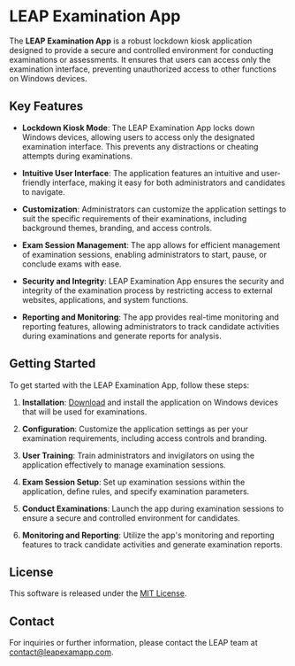 # LEAP Examination App

The **LEAP Examination App** is a robust lockdown kiosk application designed to provide a secure and controlled environment for conducting examinations or assessments. It ensures that users can access only the examination interface, preventing unauthorized access to other functions on Windows devices.

## Key Features

- **Lockdown Kiosk Mode**: The LEAP Examination App locks down Windows devices, allowing users to access only the designated examination interface. This prevents any distractions or cheating attempts during examinations.

- **Intuitive User Interface**: The application features an intuitive and user-friendly interface, making it easy for both administrators and candidates to navigate.

- **Customization**: Administrators can customize the application settings to suit the specific requirements of their examinations, including background themes, branding, and access controls.

- **Exam Session Management**: The app allows for efficient management of examination sessions, enabling administrators to start, pause, or conclude exams with ease.

- **Security and Integrity**: LEAP Examination App ensures the security and integrity of the examination process by restricting access to external websites, applications, and system functions.

- **Reporting and Monitoring**: The app provides real-time monitoring and reporting features, allowing administrators to track candidate activities during examinations and generate reports for analysis.

## Getting Started

To get started with the LEAP Examination App, follow these steps:

1. **Installation**: [Download](https://github.com/Ojas1024/LEAP/releases/download/v1.0.0/Leap.Examination.App.exe) and install the application on Windows devices that will be used for examinations.

2. **Configuration**: Customize the application settings as per your examination requirements, including access controls and branding.

3. **User Training**: Train administrators and invigilators on using the application effectively to manage examination sessions.

4. **Exam Session Setup**: Set up examination sessions within the application, define rules, and specify examination parameters.

5. **Conduct Examinations**: Launch the app during examination sessions to ensure a secure and controlled environment for candidates.

6. **Monitoring and Reporting**: Utilize the app's monitoring and reporting features to track candidate activities and generate examination reports.


## License

This software is released under the [MIT License](LICENSE).

## Contact

For inquiries or further information, please contact the LEAP team at [contact@leapexamapp.com](mailto:dev.i7apps@gmail.com).

